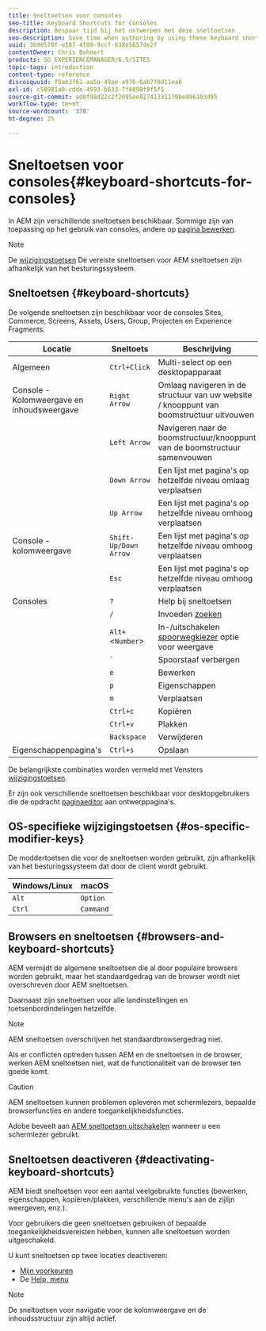 ```yaml
---
title: Sneltoetsen voor consoles
seo-title: Keyboard Shortcuts for Consoles
description: Bespaar tijd bij het ontwerpen met deze sneltoetsen
seo-description: Save time when authoring by using these keyboard shortcuts
uuid: 3b90570f-e187-4f09-9ccf-838e5657de2f
contentOwner: Chris Bohnert
products: SG_EXPERIENCEMANAGER/6.5/SITES
topic-tags: introduction
content-type: reference
discoiquuid: f5ab3f61-aa5a-49ae-a976-6ab7f0d11ea6
exl-id: c58981a0-cdde-4593-b633-7f6898f8f5f5
source-git-commit: ad8f98d22c2f2095ee92741331170be996103d95
workflow-type: tm+mt
source-wordcount: '378'
ht-degree: 2%

---
```


# Sneltoetsen voor consoles{#keyboard-shortcuts-for-consoles}

In AEM zijn verschillende sneltoetsen beschikbaar. Sommige zijn van toepassing op het gebruik van consoles, andere op [pagina bewerken](/help/sites-authoring/page-authoring-keyboard-shortcuts.md).

>[!NOTE]
>
>De [wijzigingstoetsen](/help/sites-authoring/keyboard-shortcuts.md#os-specific-modifier-keys) De vereiste sneltoetsen voor AEM sneltoetsen zijn afhankelijk van het besturingssysteem.

## Sneltoetsen {#keyboard-shortcuts}

De volgende sneltoetsen zijn beschikbaar voor de consoles Sites, Commerce, Screens, Assets, Users, Group, Projecten en Experience Fragments.

| Locatie | Sneltoets | Beschrijving |
|---|---|---|
| Algemeen | `Ctrl+Click` | Multi-select op een desktopapparaat |
| Console - Kolomweergave en inhoudsweergave | `Right Arrow` | Omlaag navigeren in de structuur van uw website / knooppunt van boomstructuur uitvouwen |
|  | `Left Arrow` | Navigeren naar de boomstructuur/knooppunt van de boomstructuur samenvouwen |
|  | `Down Arrow` | Een lijst met pagina&#39;s op hetzelfde niveau omlaag verplaatsen |
|  | `Up Arrow` | Een lijst met pagina&#39;s op hetzelfde niveau omhoog verplaatsen |
| Console - kolomweergave | `Shift-Up/Down Arrow` | Een lijst met pagina&#39;s op hetzelfde niveau omhoog verplaatsen |
|  | `Esc` | Een lijst met pagina&#39;s op hetzelfde niveau omhoog verplaatsen |
| Consoles | `?` | Help bij sneltoetsen |
|  | `/` | Invoeden [zoeken](/help/sites-authoring/search.md) |
|  | `Alt+`&lt;`Number`> | In-/uitschakelen [spoorwegkiezer](/help/sites-authoring/basic-handling.md#rail-selector) optie voor weergave |
|  | ``` ` ``` | Spoorstaaf verbergen |
|  | `e` | Bewerken |
|  | `p` | Eigenschappen |
|  | `m` | Verplaatsen |
|  | `Ctrl+c` | Kopiëren |
|  | `Ctrl+v` | Plakken |
|  | `Backspace` | Verwijderen |
| Eigenschappenpagina&#39;s | `Ctrl+s` | Opslaan |

De belangrijkste combinaties worden vermeld met Vensters [wijzigingstoetsen](/help/sites-authoring/keyboard-shortcuts.md#os-specific-modifier-keys).

Er zijn ook verschillende sneltoetsen beschikbaar voor desktopgebruikers die de opdracht [paginaeditor](/help/sites-authoring/page-authoring-keyboard-shortcuts.md) aan ontwerppagina&#39;s.

## OS-specifieke wijzigingstoetsen {#os-specific-modifier-keys}

De moddertoetsen die voor de sneltoetsen worden gebruikt, zijn afhankelijk van het besturingssysteem dat door de client wordt gebruikt.

| Windows/Linux | macOS |
|---|---|
| `Alt` | `Option` |
| `Ctrl` | `Command` |

## Browsers en sneltoetsen {#browsers-and-keyboard-shortcuts}

AEM vermijdt de algemene sneltoetsen die al door populaire browsers worden gebruikt, maar het standaardgedrag van de browser wordt niet overschreven door AEM sneltoetsen.

Daarnaast zijn sneltoetsen voor alle landinstellingen en toetsenbordindelingen hetzelfde.

>[!NOTE]
>
>AEM sneltoetsen overschrijven het standaardbrowsergedrag niet.
>
>Als er conflicten optreden tussen AEM en de sneltoetsen in de browser, werken AEM sneltoetsen niet, wat de functionaliteit van de browser ten goede komt.

>[!CAUTION]
>
>AEM sneltoetsen kunnen problemen opleveren met schermlezers, bepaalde browserfuncties en andere toegankelijkheidsfuncties.
>
>Adobe beveelt aan [AEM sneltoetsen uitschakelen](/help/sites-authoring/keyboard-shortcuts.md#deactivating-keyboard-shortcuts) wanneer u een schermlezer gebruikt.

## Sneltoetsen deactiveren {#deactivating-keyboard-shortcuts}

AEM biedt sneltoetsen voor een aantal veelgebruikte functies (bewerken, eigenschappen, kopiëren/plakken, verschillende menu&#39;s aan de zijlijn weergeven, enz.).

Voor gebruikers die geen sneltoetsen gebruiken of bepaalde toegankelijkheidsvereisten hebben, kunnen alle sneltoetsen worden uitgeschakeld.

U kunt sneltoetsen op twee locaties deactiveren:

* [Mijn voorkeuren](/help/sites-authoring/user-properties.md#my-preferences)
* De [Help, menu](/help/sites-authoring/basic-handling.md#accessing-help)

>[!NOTE]
>
>De sneltoetsen voor navigatie voor de kolomweergave en de inhoudsstructuur zijn altijd actief.

